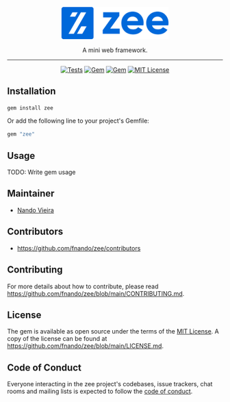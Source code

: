 <div align="center">
  <picture>
    <source media="(prefers-color-scheme: dark)" srcset="logo/zee-dark.svg">
    <img alt="Zee" src="logo/zee-light.svg" width="250">
  </picture>

A mini web framework.

---

[![Tests](https://github.com/fnando/zee/workflows/ruby-tests/badge.svg)](https://github.com/fnando/zee)
[![Gem](https://img.shields.io/gem/v/zee.svg)](https://rubygems.org/gems/zee)
[![Gem](https://img.shields.io/gem/dt/zee.svg)](https://rubygems.org/gems/zee)
[![MIT License](https://img.shields.io/:License-MIT-blue.svg)](https://tldrlegal.com/license/mit-license)

</div>

## Installation

```bash
gem install zee
```

Or add the following line to your project's Gemfile:

```ruby
gem "zee"
```

## Usage

TODO: Write gem usage

## Maintainer

- [Nando Vieira](https://github.com/fnando)

## Contributors

- https://github.com/fnando/zee/contributors

## Contributing

For more details about how to contribute, please read
https://github.com/fnando/zee/blob/main/CONTRIBUTING.md.

## License

The gem is available as open source under the terms of the
[MIT License](https://opensource.org/licenses/MIT). A copy of the license can be
found at https://github.com/fnando/zee/blob/main/LICENSE.md.

## Code of Conduct

Everyone interacting in the zee project's codebases, issue trackers, chat rooms
and mailing lists is expected to follow the
[code of conduct](https://github.com/fnando/zee/blob/main/CODE_OF_CONDUCT.md).
